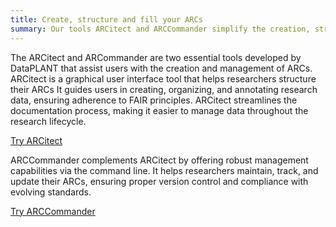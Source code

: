 ```yaml
---
title: Create, structure and fill your ARCs
summary: Our tools ARCitect and ARCCommander simplify the creation, structuring and maintenance of ARCs.
---
```


The ARCitect and ARCommander are two essential tools developed by DataPLANT that assist users with the creation and management of ARCs.
ARCitect is a graphical user interface tool that helps researchers structure their ARCs It guides users in creating, organizing, and annotating research data, ensuring adherence to FAIR principles. 
ARCitect streamlines the documentation process, making it easier to manage data throughout the research lifecycle.

[Try ARCitect](https://nfdi4plants.org/nfdi4plants.knowledgebase/docs/ARCitect-Manual/index.html)

ARCCommander complements ARCitect by offering robust management capabilities via the command line.
It helps researchers maintain, track, and update their ARCs, ensuring proper version control and compliance with evolving standards.

[Try ARCCommander](https://nfdi4plants.org/nfdi4plants.knowledgebase/docs/ArcCommanderManual/index.html)